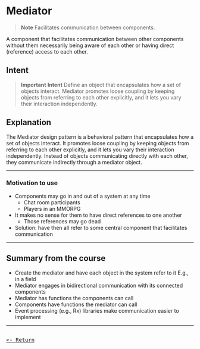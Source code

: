 # Mediator

> **Note**
> Facilitates communication between components.

A component that facilitates communication between other components without them necessarily being aware of each other or having direct (reference) access to each other.

## Intent

> **Important**
> **Intent**
> Define an object that encapsulates how a set of objects interact. Mediator promotes loose coupling by keeping objects from referring to each other explicitly, and it lets you vary their interaction independently.

## Explanation

The Mediator design pattern is a behavioral pattern that encapsulates how a set of objects interact. It promotes loose coupling by keeping objects from referring to each other explicitly, and it lets you vary their interaction independently. Instead of objects communicating directly with each other, they communicate indirectly through a mediator object.

---

### Motivation to use

- Components may go in and out of a system at any time
  - Chat room participants
  - Players in an MMORPG
- It makes no sense for them to have direct references to one another
  - Those references may go dead
- Solution: have then all refer to some central component that facilitates communication

---

## Summary from the course

- Create the mediator and have each object in the system refer to it E.g., in a field
- Mediator engages in bidirectional communication with its connected components
- Mediator has functions the components can call
- Components have functions the mediator can call
- Event processing (e.g., Rx) libraries make communication easier to implement

---

[<kbd><br><- Return<br></kbd>](DesignPatterns.md)
